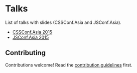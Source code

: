 Talks
===

List of talks with slides (CSSConf.Asia and JSConf.Asia).

- [CSSConf.Asia 2015](cssconfasia-2015.md)
- [JSConf.Asia 2015](jsconfasia-2015.md)

Contributing
---

Contributions welcome! Read the [contribution guidelines](CONTRIBUTING.md) first.
